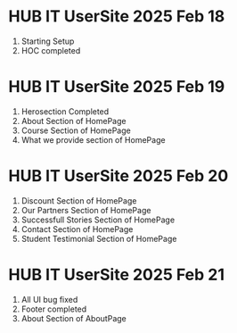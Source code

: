 # HUB IT UserSite 2025 Feb 18
1. Starting Setup
2. HOC completed

# HUB IT UserSite 2025 Feb 19
1. Herosection Completed
2. About Section of HomePage
3. Course Section of HomePage
4. What we provide section of HomePage
  
# HUB IT UserSite 2025 Feb 20
1. Discount Section of HomePage
2. Our Partners Section of HomePage
3. Successfull Stories Section of HomePage
4. Contact Section of HomePage
5. Student Testimonial Section of HomePage

# HUB IT UserSite 2025 Feb 21
1. All UI bug fixed
2. Footer completed
3. About Section of AboutPage